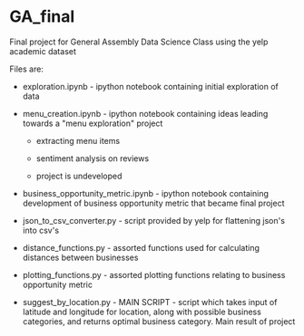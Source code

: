 GA_final
========

Final project for General Assembly Data Science Class using the yelp academic dataset

Files are:

* exploration.ipynb - ipython notebook containing initial exploration of data

* menu_creation.ipynb - ipython notebook containing ideas leading towards a "menu exploration" project

    - extracting menu items
    
    - sentiment analysis on reviews
    
    - project is undeveloped
    
* business_opportunity_metric.ipynb - ipython notebook containing development of business opportunity metric that became final project

* json_to_csv_converter.py - script provided by yelp for flattening json's into csv's

* distance_functions.py - assorted functions used for calculating distances between businesses

* plotting_functions.py - assorted plotting functions relating to business opportunity metric

* suggest_by_location.py - MAIN SCRIPT - script which takes input of latitude and longitude for location, along with possible business categories, and returns optimal business category.  Main result of project
